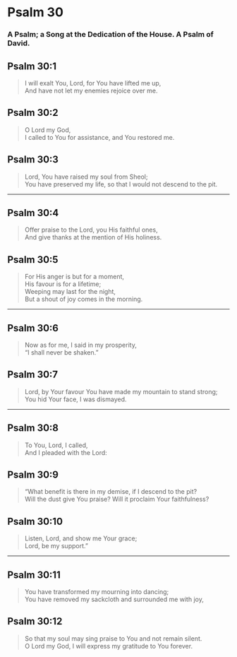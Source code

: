 # Psalm 30

### A Psalm; a Song at the Dedication of the House. A Psalm of David.

## Psalm 30:1

> I will exalt You, Lord, for You have lifted me up,  
> And have not let my enemies rejoice over me.

## Psalm 30:2

> O Lord my God,  
> I called to You for assistance, and You restored me.

## Psalm 30:3

> Lord, You have raised my soul from Sheol;  
> You have preserved my life, so that I would not descend to the pit.

---

## Psalm 30:4

> Offer praise to the Lord, you His faithful ones,  
> And give thanks at the mention of His holiness.

## Psalm 30:5

> For His anger is but for a moment,  
> His favour is for a lifetime;  
> Weeping may last for the night,  
> But a shout of joy comes in the morning.

---

## Psalm 30:6

> Now as for me, I said in my prosperity,  
> “I shall never be shaken.”

## Psalm 30:7

> Lord, by Your favour You have made my mountain to stand strong;  
> You hid Your face, I was dismayed.

---

## Psalm 30:8

> To You, Lord, I called,  
> And I pleaded with the Lord:

## Psalm 30:9

> “What benefit is there in my demise, if I descend to the pit?  
> Will the dust give You praise? Will it proclaim Your faithfulness?

## Psalm 30:10

> Listen, Lord, and show me Your grace;  
> Lord, be my support.”

---

## Psalm 30:11

> You have transformed my mourning into dancing;  
> You have removed my sackcloth and surrounded me with joy,

## Psalm 30:12

> So that my soul may sing praise to You and not remain silent.  
> O Lord my God, I will express my gratitude to You forever.
